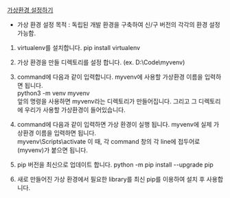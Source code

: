 [가상환경 설정하기](https://tutorial.djangogirls.org/ko/installation/)

- 가상 환경 설정 목적 : 독립된 개발 환경을 구축하여 신/구 버전의 각각의 환경 설정 가능함.

1. virtualenv를 설치합니다.
	pip install virtualenv

2. 가상 환경을 만들 디렉토리를 설정 합니다.
(ex. D:\Code\myvenv)

3. command에 다음과 같이 입력합니다. myvenv에 사용할 가상환경 이름을 입력하면 됩니다.<br>
    python3 -m venv myvenv <br>
앞의 명령을 사용하면 myvenv라는 디렉토리가 만들어집니다. 그리고 그 디렉토리에 우리가 사용할 가상환경이 들어있습니다. 

4. command에 다음과 같이 입력하면 가상 환경이 실행 됩니다. myvenv에 실제 가상환경 이름을 입력하면 됩니다. <br>
    myvenv\Scripts\activate
이 때, 각 command 창의 각 line에 접두어로 (myvenv)가 붙으면 됩니다.

5. pip 버전을 최신으로 업데이트 합니다.
	python -m pip install --upgrade pip

6. 새로 만들어진 가상 환경에서 필요한 library를 최신 pip를 이용하여 설치 후 사용합니다.